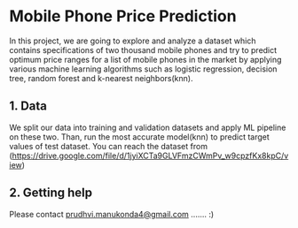 # Mobile Phone Price Prediction

In this project, we are going to explore and analyze a dataset which contains specifications of two thousand mobile phones and try to predict optimum price ranges for a list of mobile phones in the market by applying various machine learning algorithms such as logistic regression, decision tree, random forest and k-nearest neighbors(knn). 


## 1. Data 

We split our data into training and validation datasets and apply ML pipeline on these two. Than, run the most accurate model(knn) to predict target values of test dataset. You can reach the dataset from (https://drive.google.com/file/d/1jyiXCTa9GLVFmzCWmPv_w9cpzfKx8kpC/view)


## 2. Getting help 

Please contact prudhvi.manukonda4@gmail.com ....... :)
